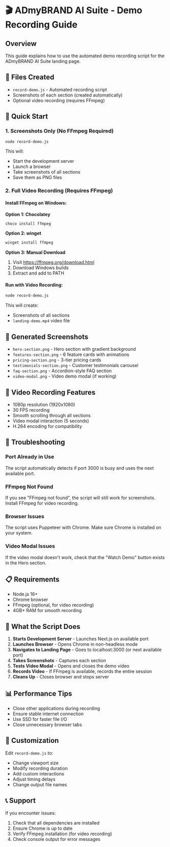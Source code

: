 # 🎬 ADmyBRAND AI Suite - Demo Recording Guide

## Overview
This guide explains how to use the automated demo recording script for the ADmyBRAND AI Suite landing page.

## 📁 Files Created
- `record-demo.js` - Automated recording script
- Screenshots of each section (created automatically)
- Optional video recording (requires FFmpeg)

## 🚀 Quick Start

### 1. Screenshots Only (No FFmpeg Required)
```bash
node record-demo.js
```

This will:
- Start the development server
- Launch a browser
- Take screenshots of all sections
- Save them as PNG files

### 2. Full Video Recording (Requires FFmpeg)

#### Install FFmpeg on Windows:
**Option 1: Chocolatey**
```bash
choco install ffmpeg
```

**Option 2: winget**
```bash
winget install ffmpeg
```

**Option 3: Manual Download**
1. Visit https://ffmpeg.org/download.html
2. Download Windows builds
3. Extract and add to PATH

#### Run with Video Recording:
```bash
node record-demo.js
```

This will create:
- Screenshots of all sections
- `landing-demo.mp4` video file

## 📸 Generated Screenshots
- `hero-section.png` - Hero section with gradient background
- `features-section.png` - 6 feature cards with animations
- `pricing-section.png` - 3-tier pricing cards
- `testimonials-section.png` - Customer testimonials carousel
- `faq-section.png` - Accordion-style FAQ section
- `video-modal.png` - Video demo modal (if working)

## 🎥 Video Recording Features
- 1080p resolution (1920x1080)
- 30 FPS recording
- Smooth scrolling through all sections
- Video modal interaction (5 seconds)
- H.264 encoding for compatibility

## 🔧 Troubleshooting

### Port Already in Use
The script automatically detects if port 3000 is busy and uses the next available port.

### FFmpeg Not Found
If you see "FFmpeg not found", the script will still work for screenshots. Install FFmpeg for video recording.

### Browser Issues
The script uses Puppeteer with Chrome. Make sure Chrome is installed on your system.

### Video Modal Issues
If the video modal doesn't work, check that the "Watch Demo" button exists in the Hero section.

## 📋 Requirements
- Node.js 16+
- Chrome browser
- FFmpeg (optional, for video recording)
- 4GB+ RAM for smooth recording

## 🎯 What the Script Does
1. **Starts Development Server** - Launches Next.js on available port
2. **Launches Browser** - Opens Chrome in non-headless mode
3. **Navigates to Landing Page** - Goes to localhost:3000 (or next available port)
4. **Takes Screenshots** - Captures each section
5. **Tests Video Modal** - Opens and closes the demo video
6. **Records Video** - If FFmpeg is available, records the entire session
7. **Cleans Up** - Closes browser and stops server

## 📊 Performance Tips
- Close other applications during recording
- Ensure stable internet connection
- Use SSD for faster file I/O
- Close unnecessary browser tabs

## 🎨 Customization
Edit `record-demo.js` to:
- Change viewport size
- Modify recording duration
- Add custom interactions
- Adjust timing delays
- Change output file names

## 📞 Support
If you encounter issues:
1. Check that all dependencies are installed
2. Ensure Chrome is up to date
3. Verify FFmpeg installation (for video recording)
4. Check console output for error messages 